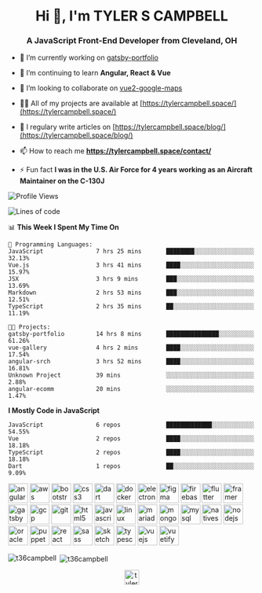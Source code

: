 <h1 align="center">Hi 👋, I'm TYLER S CAMPBELL</h1>
<h3 align="center">A JavaScript Front-End Developer from Cleveland, OH</h3>

- 🔭 I’m currently working on [gatsby-portfolio](https://github.com/t36campbell/gatsby-portfolio)

- 🌱 I’m continuing to learn **Angular, React & Vue**

- 👯 I’m looking to collaborate on [vue2-google-maps](https://github.com/Jeson-gk/vue2-google-maps)

- 👨‍💻 All of my projects are available at [https://tylercampbell.space/](https://tylercampbell.space/)

- 📝 I regulary write articles on [https://tylercampbell.space/blog/](https://tylercampbell.space/blog/)

- 📫 How to reach me **https://tylercampbell.space/contact/**

- ⚡ Fun fact **I was in the U.S. Air Force for 4 years working as an Aircraft Maintainer on the C-130J**
<!--START_SECTION:waka-->
![Profile Views](http://img.shields.io/badge/Profile%20Views-0-blue)

![Lines of code](https://img.shields.io/badge/From%20Hello%20World%20I%27ve%20Written-25.5%20million%20lines%20of%20code-blue)

📊 **This Week I Spent My Time On** 

```text
💬 Programming Languages: 
JavaScript               7 hrs 25 mins       ████████░░░░░░░░░░░░░░░░░   32.13% 
Vue.js                   3 hrs 41 mins       ████░░░░░░░░░░░░░░░░░░░░░   15.97% 
JSX                      3 hrs 9 mins        ███░░░░░░░░░░░░░░░░░░░░░░   13.69% 
Markdown                 2 hrs 53 mins       ███░░░░░░░░░░░░░░░░░░░░░░   12.51% 
TypeScript               2 hrs 35 mins       ██░░░░░░░░░░░░░░░░░░░░░░░   11.19%

🐱‍💻 Projects: 
gatsby-portfolio         14 hrs 8 mins       ███████████████░░░░░░░░░░   61.26% 
vue-gallery              4 hrs 2 mins        ████░░░░░░░░░░░░░░░░░░░░░   17.54% 
angular-srch             3 hrs 52 mins       ████░░░░░░░░░░░░░░░░░░░░░   16.81% 
Unknown Project          39 mins             ░░░░░░░░░░░░░░░░░░░░░░░░░   2.88% 
angular-ecomm            20 mins             ░░░░░░░░░░░░░░░░░░░░░░░░░   1.47%

```

**I Mostly Code in JavaScript** 

```text
JavaScript               6 repos             █████████████░░░░░░░░░░░░   54.55% 
Vue                      2 repos             ████░░░░░░░░░░░░░░░░░░░░░   18.18% 
TypeScript               2 repos             ████░░░░░░░░░░░░░░░░░░░░░   18.18% 
Dart                     1 repos             ██░░░░░░░░░░░░░░░░░░░░░░░   9.09%

```



<!--END_SECTION:waka-->
<p align="left"><img src="https://devicons.github.io/devicon/devicon.git/icons/angularjs/angularjs-original.svg" alt="angularjs" width="40" height="40"/> <img src="https://devicons.github.io/devicon/devicon.git/icons/amazonwebservices/amazonwebservices-original-wordmark.svg" alt="aws" width="40" height="40"/> <img src="https://devicons.github.io/devicon/devicon.git/icons/bootstrap/bootstrap-plain.svg" alt="bootstrap" width="40" height="40"/> <img src="https://devicons.github.io/devicon/devicon.git/icons/css3/css3-original-wordmark.svg" alt="css3" width="40" height="40"/> <img src="https://www.vectorlogo.zone/logos/dartlang/dartlang-icon.svg" alt="dart" width="40" height="40"/> <img src="https://devicons.github.io/devicon/devicon.git/icons/docker/docker-original-wordmark.svg" alt="docker" width="40" height="40"/> <img src="https://devicons.github.io/devicon/devicon.git/icons/electron/electron-original.svg" alt="electron" width="40" height="40"/> <img src="https://www.vectorlogo.zone/logos/figma/figma-icon.svg" alt="figma" width="40" height="40"/> <img src="https://www.vectorlogo.zone/logos/firebase/firebase-icon.svg" alt="firebase" width="40" height="40"/> <img src="https://www.vectorlogo.zone/logos/flutterio/flutterio-icon.svg" alt="flutter" width="40" height="40"/> <img src="https://www.vectorlogo.zone/logos/framer/framer-icon.svg" alt="framer" width="40" height="40"/> <img src="https://www.vectorlogo.zone/logos/gatsbyjs/gatsbyjs-icon.svg" alt="gatsby" width="40" height="40"/> <img src="https://www.vectorlogo.zone/logos/google_cloud/google_cloud-icon.svg" alt="gcp" width="40" height="40"/> <img src="https://www.vectorlogo.zone/logos/git-scm/git-scm-icon.svg" alt="git" width="40" height="40"/> <img src="https://devicons.github.io/devicon/devicon.git/icons/html5/html5-original-wordmark.svg" alt="html5" width="40" height="40"/> <img src="https://devicons.github.io/devicon/devicon.git/icons/javascript/javascript-original.svg" alt="javascript" width="40" height="40"/> <img src="https://devicons.github.io/devicon/devicon.git/icons/linux/linux-original.svg" alt="linux" width="40" height="40"/> <img src="https://www.vectorlogo.zone/logos/mariadb/mariadb-icon.svg" alt="mariadb" width="40" height="40"/> <img src="https://devicons.github.io/devicon/devicon.git/icons/mongodb/mongodb-original-wordmark.svg" alt="mongodb" width="40" height="40"/> <img src="https://devicons.github.io/devicon/devicon.git/icons/mysql/mysql-original-wordmark.svg" alt="mysql" width="40" height="40"/> <img src="https://raw.githubusercontent.com/detain/svg-logos/780f25886640cef088af994181646db2f6b1a3f8/svg/nativescript.svg" alt="nativescript" width="40" height="40"/> <img src="https://devicons.github.io/devicon/devicon.git/icons/nodejs/nodejs-original-wordmark.svg" alt="nodejs" width="40" height="40"/> <img src="https://devicons.github.io/devicon/devicon.git/icons/oracle/oracle-original.svg" alt="oracle" width="40" height="40"/> <img src="https://i.ibb.co/Qk299CX/puppeteer.png" alt="puppeteer" width="40" height="40"/> <img src="https://devicons.github.io/devicon/devicon.git/icons/react/react-original-wordmark.svg" alt="react" width="40" height="40"/> <img src="https://devicons.github.io/devicon/devicon.git/icons/sass/sass-original.svg" alt="sass" width="40" height="40"/> <img src="https://www.vectorlogo.zone/logos/sketchapp/sketchapp-icon.svg" alt="sketch" width="40" height="40"/> <img src="https://devicons.github.io/devicon/devicon.git/icons/typescript/typescript-original.svg" alt="typescript" width="40" height="40"/> <img src="https://devicons.github.io/devicon/devicon.git/icons/vuejs/vuejs-original-wordmark.svg" alt="vuejs" width="40" height="40"/> <img src="https://seeklogo.com/images/V/vuetify-logo-3BCF73C928-seeklogo.com.png" alt="vuetify" width="40" height="40"/></p><p><img align="left" src="https://github-readme-stats.vercel.app/api/top-langs/?username=t36campbell&layout=compact&hide=html" alt="t36campbell" /></p>

<p>&nbsp;<img align="center" src="https://github-readme-stats.vercel.app/api?username=t36campbell&show_icons=true" alt="t36campbell" /></p>

<p align="center">
<a href="https://linkedin.com/in/tyler-campbell36" target="blank"><img align="center" src="https://cdn.jsdelivr.net/npm/simple-icons@3.0.1/icons/linkedin.svg" alt="tyler-campbell36" height="30" width="30" /></a>
</p>